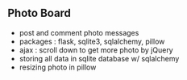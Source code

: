 ## Photo Board 
- post and comment photo messages
- packages : flask, sqlite3, sqlalchemy, pillow
- ajax : scroll down to get more photo by jQuery
- storing all data in sqlite database w/ sqlalchemy
- resizing photo in pillow
